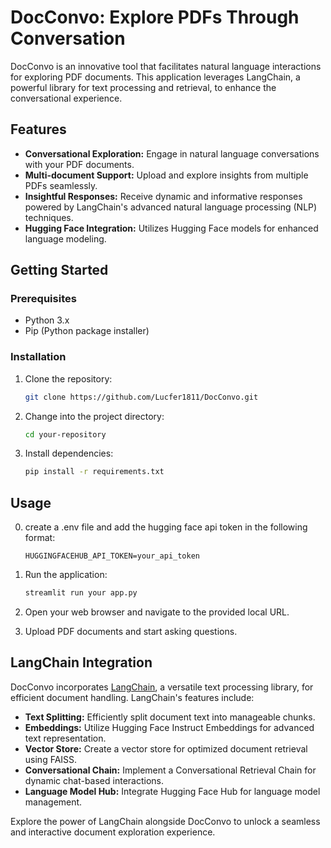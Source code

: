 # DocConvo: Explore PDFs Through Conversation

DocConvo is an innovative tool that facilitates natural language interactions for exploring PDF documents. This application leverages LangChain, a powerful library for text processing and retrieval, to enhance the conversational experience.

## Features

- **Conversational Exploration:** Engage in natural language conversations with your PDF documents.
- **Multi-document Support:** Upload and explore insights from multiple PDFs seamlessly.
- **Insightful Responses:** Receive dynamic and informative responses powered by LangChain's advanced natural language processing (NLP) techniques.
- **Hugging Face Integration:** Utilizes Hugging Face models for enhanced language modeling.

## Getting Started

### Prerequisites

- Python 3.x
- Pip (Python package installer)

### Installation

1. Clone the repository:

    ```bash
    git clone https://github.com/Lucfer1811/DocConvo.git
    ```

2. Change into the project directory:

    ```bash
    cd your-repository
    ```

3. Install dependencies:

    ```bash
    pip install -r requirements.txt
    ```

## Usage

0. create a .env file and add the hugging face api token in the following format:

    ```
    HUGGINGFACEHUB_API_TOKEN=your_api_token
    ```

2. Run the application:

    ```bash
    streamlit run your app.py
    ```

3. Open your web browser and navigate to the provided local URL.

4. Upload PDF documents and start asking questions.

## LangChain Integration

DocConvo incorporates [LangChain](https://langchain.ai/), a versatile text processing library, for efficient document handling. LangChain's features include:

- **Text Splitting:** Efficiently split document text into manageable chunks.
- **Embeddings:** Utilize Hugging Face Instruct Embeddings for advanced text representation.
- **Vector Store:** Create a vector store for optimized document retrieval using FAISS.
- **Conversational Chain:** Implement a Conversational Retrieval Chain for dynamic chat-based interactions.
- **Language Model Hub:** Integrate Hugging Face Hub for language model management.

Explore the power of LangChain alongside DocConvo to unlock a seamless and interactive document exploration experience.
